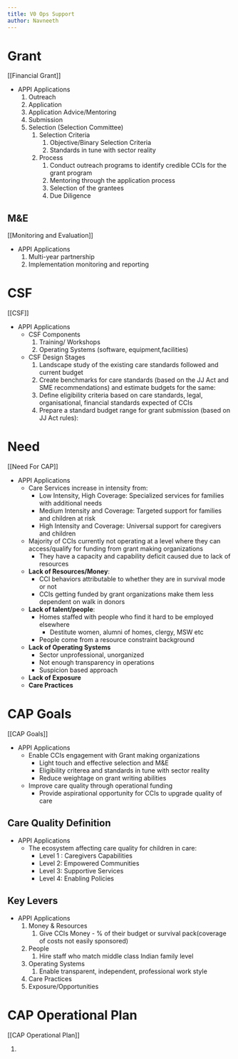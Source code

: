 ```yaml
---
title: V0 Ops Support
author: Navneeth
---
```


# Grant
[[Financial Grant]]

- APPI Applications
	1.  Outreach
	2. Application
	3. Application Advice/Mentoring
	4. Submission
	5. Selection (Selection Committee)
		1. Selection Criteria
			1. Objective/Binary Selection Criteria
			2. Standards in tune with sector reality
		2. Process
			1. Conduct outreach programs to identify credible CCIs for the grant program
			2. Mentoring through the application process
			3. Selection of the grantees
			4. Due Diligence

## M&E
[[Monitoring and Evaluation]]

- APPI Applications
	1. Multi-year partnership
	2. Implementation monitoring and reporting

# CSF
[[CSF]]

- APPI Applications
	-  CSF Components
		1. Training/ Workshops
		2. Operating Systems (software, equipment,facilities)
	-  CSF Design Stages
		1. Landscape study of the existing care standards followed and current budget
		2. Create benchmarks for care standards (based on the JJ Act and SME recommendations) and estimate budgets for the same: 
		3. Define eligibility criteria based on care standards, legal, organisational, financial standards expected of CCIs
		4. Prepare a standard budget range for grant submission (based on JJ Act rules): 



# Need
[[Need For CAP]]

- APPI Applications
	- Care Services increase in intensity from:
		- Low Intensity, High Coverage:  Specialized services for families with additional needs
		- Medium Intensity and Coverage: Targeted support for families and children at risk
		- High Intensity and Coverage: Universal support for caregivers and children
	- Majority of CCIs currently not operating at a level where they can access/qualify for funding from grant making organizations
		- They have a capacity and capability deficit caused due to lack of resources
	- **Lack of Resources/Money**:
		- CCI behaviors attributable to whether they are in survival mode or not
		- CCIs getting funded by grant organizations make them less dependent on walk in donors
	- **Lack of talent/people**: 
		- Homes staffed with people who find it hard to be employed elsewhere
			- Destitute women, alumni of homes, clergy, MSW etc 
		- People come from a resource constraint background
	- **Lack of Operating Systems**
		- Sector unprofessional, unorganized 
		- Not enough transparency in operations
		- Suspicion based approach
	- **Lack of Exposure**
	- **Care Practices**



# CAP Goals
[[CAP Goals]]

- APPI Applications
	- Enable CCIs engagement with Grant making organizations
		- Light touch and effective selection and M&E
		- Eligibility criterea and standards in tune with sector reality
		- Reduce weightage on grant writing abilities
	- Improve care quality through operational funding
		- Provide aspirational opportunity for CCIs to upgrade quality of care

## Care Quality Definition
- APPI Applications
	- The ecosystem affecting care quality for children in care: 
		- Level 1 : Caregivers Capabilities
		- Level 2: Empowered Communities
		- Level 3: Supportive Services
		- Level 4: Enabling Policies
## Key Levers
- APPI Applications
	1. Money & Resources
		1. Give CCIs Money - % of their budget or survival pack(coverage of costs not easily sponsored)
	2. People 
		1. Hire staff who match middle class Indian family level
	3. Operating Systems
		1. Enable transparent, independent, professional work style
	4. Care Practices
	5. Exposure/Opportunities
# CAP Operational Plan
[[CAP Operational Plan]]

1.